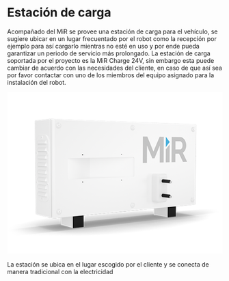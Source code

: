 # Estación de carga

Acompañado del MiR se provee una estación de carga para el vehículo, se sugiere ubicar en un lugar frecuentado por el robot como la recepción por ejemplo para así cargarlo mientras no esté en uso y por ende pueda garantizar un periodo de servicio más prolongado. La estación de carga soportada por el proyecto es la MiR Charge 24V, sin embargo esta puede cambiar de acuerdo con las necesidades del cliente, en caso de que así sea por favor contactar con uno de los miembros del equipo asignado para la instalación del robot.

![TMC300 ROEQ y Cart 300](../.gitbook/assets/EstacionCarga.png)

La estación se ubica en el lugar escogido por el cliente y se conecta de manera tradicional con la electricidad

